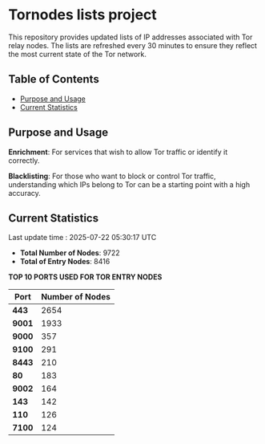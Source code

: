 # Tornodes lists project

This repository provides updated lists of IP addresses associated with Tor relay nodes. The lists are refreshed every 30 minutes to ensure they reflect the most current state of the Tor network.

## Table of Contents

- [Purpose and Usage](#purpose-and-usage)
- [Current Statistics](#current-statistics)


## Purpose and Usage

**Enrichment**: For services that wish to allow Tor traffic or identify it correctly.

**Blacklisting**: For those who want to block or control Tor traffic, understanding which IPs belong to Tor can be a starting point with a high accuracy.

## Current Statistics

Last update time : 2025-07-22 05:30:17 UTC

- **Total Number of Nodes**: 9722
- **Total of Entry Nodes**: 8416

**TOP 10 PORTS USED FOR TOR ENTRY NODES**

| **Port** | **Number of Nodes** |
|------|-----------------|
| **443**   | 2654  |
| **9001**   | 1933  |
| **9000**   | 357  |
| **9100**   | 291  |
| **8443**   | 210  |
| **80**   | 183  |
| **9002**   | 164  |
| **143**   | 142  |
| **110**   | 126  |
| **7100**   | 124  |

